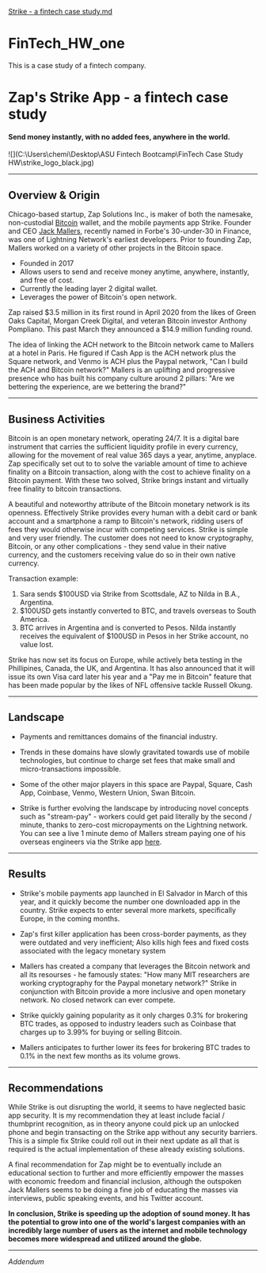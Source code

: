 [Strike - a fintech case study.md](https://github.com/cryptome/FinTech_HW_one/files/7026582/Strike.-.a.fintech.case.study.md)

# FinTech_HW_one
This is a case study of a fintech company.


# Zap's Strike App - a fintech case study

#### Send money instantly, with no added fees, anywhere in the world.

![](C:\Users\chemi\Desktop\ASU Fintech Bootcamp\FinTech Case Study HW\strike_logo_black.jpg)



___

## Overview & Origin

Chicago-based startup, Zap Solutions Inc., is maker of both the namesake, non-custodial [Bitcoin](https://bitcoin.org/en/) wallet, and the mobile payments app Strike. Founder and CEO [Jack Mallers](https://www.forbes.com/30-under-30/2021/finance/?profile=jack-mallers), recently named in Forbe's 30-under-30 in Finance, was one of Lightning Network's earliest developers. Prior to founding Zap, Mallers worked on a variety of other projects in the Bitcoin space.

- Founded in 2017
- Allows users to send and receive money anytime, anywhere, instantly, and free of cost.
- Currently the leading layer 2 digital wallet. 
- Leverages the power of Bitcoin's open network. 

Zap raised $3.5 million in its first round in April 2020 from the likes of Green Oaks Capital, Morgan Creek Digital, and veteran Bitcoin investor Anthony Pompliano. This past March they announced a $14.9 million funding round.

The idea of linking the ACH network to the Bitcoin network came to Mallers at a hotel in Paris. He figured if Cash App is the ACH network plus the Square network, and Venmo is ACH plus the Paypal network, "Can I build the ACH and Bitcoin network?" Mallers is an uplifting and progressive presence who has built his company culture around 2 pillars: "Are we bettering the experience, are we bettering the brand?"



---

## Business Activities

Bitcoin is an open monetary network, operating 24/7. It is a digital bare instrument that carries the sufficient liquidity profile in every currency, allowing for the movement of real value 365 days a year, anytime, anyplace. Zap specifically set out to to solve the variable amount of time to achieve finality on a Bitcoin transaction, along with the cost to achieve finality on a Bitcoin payment. With these two solved, Strike brings instant and virtually free finality to bitcoin transactions. 

A beautiful and noteworthy attribute of the Bitcoin monetary network is its openness. Effectively Strike provides every human with a debit card or bank account and a smartphone a ramp to Bitcoin's network, ridding users of fees they would otherwise incur with competing services.  Strike is simple and very user friendly. The customer does not need to know cryptography, Bitcoin, or any other complications - they send value in their native currency, and the customers receiving value do so in their own native currency.

Transaction example:

1. Sara sends $100USD via Strike from Scottsdale, AZ to Nilda in B.A., Argentina.
2. $100USD gets instantly converted to BTC, and travels overseas to South America.
3. BTC arrives in Argentina and is converted to Pesos. Nilda instantly receives the equivalent of $100USD in Pesos in her Strike account, no value lost.

Strike has now set its focus on Europe, while actively beta testing in the Phillipines, Canada, the UK, and Argentina. It has also announced that it will issue its own Visa card later his year and a "Pay me in Bitcoin" feature that has been made popular by the likes of NFL offensive tackle Russell Okung.



___

## Landscape

- Payments and remittances domains of the financial industry.

- Trends in these domains have slowly gravitated towards use of mobile technologies, but continue to charge set fees that make small and micro-transactions impossible.

- Some of the other major players in this space are Paypal, Square, Cash App, Coinbase, Venmo, Western Union, Swan Bitcoin.

- Strike is further evolving the landscape by introducing novel concepts such as "stream-pay" - workers could get paid literally by the second / minute, thanks to zero-cost micropayments on the Lightning network. You can see a live 1 minute demo of Mallers stream paying one of his overseas engineers via the Strike app [here](https://www.youtube.com/watch?v=Rt2C3CsLi7k).

  

___

## Results

- Strike's mobile payments app launched in El Salvador in March of this year, and it quickly become the number one downloaded app in the country. Strike expects to enter several more markets, specifically Europe, in the coming months.

- Zap's first killer application has been cross-border payments, as they were outdated and very inefficient; Also kills high fees and fixed costs associated with the legacy monetary system

- Mallers has created a company that leverages the Bitcoin network and all its resourses - he famously states: "How many MIT researchers are working cryptography for the Paypal monetary network?" Strike in conjunction with Bitcoin provide a more inclusive and open monetary network. No closed network can ever compete.

- Strike quickly gaining popularity as it only charges 0.3% for brokering BTC trades, as opposed to industry leaders such as Coinbase that charges up to 3.99% for buying or selling Bitcoin.

- Mallers anticipates to further lower its fees for brokering BTC trades to 0.1% in the next few months as its volume grows.

  

___

## Recommendations

While Strike is out disrupting the world, it seems to have neglected basic app security. It is my recommendation they at least include facial / thumbprint recognition, as in theory anyone could pick up an unlocked phone and begin transacting on the Strike app without any security barriers. This is a simple fix Strike could roll out in their next update as all that is required is the actual implementation of these already existing solutions.

A final recommendation for Zap might be to eventually include an educational section to further and more efficiently empower the masses with economic freedom and financial inclusion, although the outspoken Jack Mallers seems to be doing a fine job of educating the masses via interviews, public speaking events, and his Twitter account.

**In conclusion, Strike is speeding up the adoption of sound money. It has the potential to grow into one of the world's largest companies with an incredibly large number of users as the internet and mobile technology becomes more widespread and utilized around the globe.**

____

*Addendum*

[strike.me]: https://strike.me/
[SALT Talks #229 - Jack Mallers: Bringing Bitcoin to El Salvador1]: https://www.youtube.com/watch?v=4tLo74533xc
[zaphq.io]: https://zaphq.io/
[Crunchbase.com]: https://www.crunchbase.com/organization/zap-solutions-a2c2
[Coindesk.com article]: https://www.coindesk.com/bitcoin-lightning-startup-zap-global-fiat-pairs-stablecoins	"Bitcoin Lightning Startup Zap Goes Global, Adding Multiple Fiat Pairs, Stablecoins"
[CryptoVantage.com article]: https://www.cryptovantage.com/best-crypto-tools/strike/	"Strike by Zap Review: The Best Payment Processor in the World?"

[B2 article]: https://www.businessofbusiness.com/articles/what-is-strike-El-Salvador-bitcoin-announcement/	"What  is Strike, the digital wallet company behind El Salvador's Bitcoin announcement?"
[BusinessWire.com article]: https://www.businesswire.com/news/home/20210605005045/en/Strike-Drives-Bitcoin-Forward-as-El-Salvador-Becomes-World%E2%80%99s-First-Country-to-Adopt-Bitcoin-as-Legal-Tender	"Strike Drives Bitcoin Forward as El Salvador Becomes World's First Country to Adopt Bitcoin as Legal Tender"
[BitcoinMagazine.com article]: https://bitcoinmagazine.com/business/lightning-wallet-strike-now-enables-bitcoin-withdrawals	"Lightning Wallet Strike Now Enables Bitcoin Withdrawals"
[CNBC.com "The Exchange" interview]: https://www.cnbc.com/video/2021/08/12/strike-ceo-on-paying-with-bitcoin.html	"Strike CEO on paying with Bitcoin and lowering transactions costs"
[Nasdaq.com article]: https://www.nasdaq.com/articles/zaps-strike-moves-to-public-beta-2020-07-02	"Zap's Strike Moves to Public Beta"
[Coindesk.com article]: https://www.coindesk.com/lightning-startup-zap-raised-3-5m-for-bitcoin-app-ahead-of-visa-deal	"Lightning Startup Zap Raised $3.5M for Bitcoin App Ahead of Visa Deal"
[Coindesk.com article]: https://www.coindesk.com/strike-launches-bitcoin-lightning-payment-app-in-el-salvador-full-eu-support-is-next	"Strike Launches Bitcoin Lightning Payment App in El Salvador; Full EU Support Is Next"
[Nasdaq.com article]: https://www.nasdaq.com/articles/jack-mallers-strike-rolls-out-bitcoin-buys-going-head-to-head-with-coinbase-2021-07-01	"Jack Mallers' Strike Rolls Out Bitcoin Buys, Going Head-to-Head With Coinbase"
